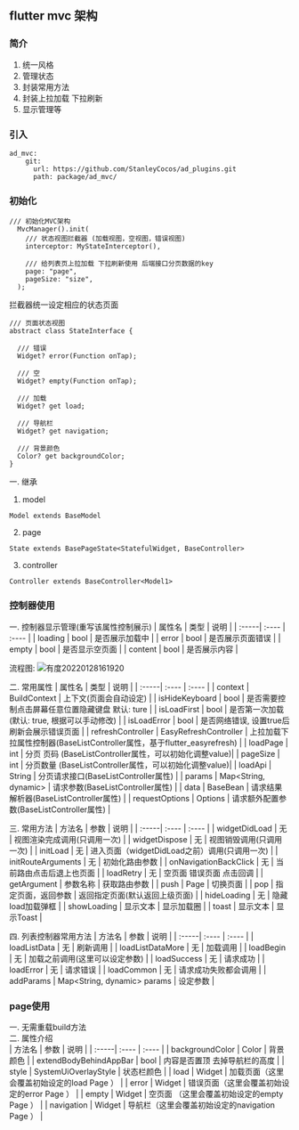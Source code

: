 ## flutter mvc 架构

### 简介
1. 统一风格
2. 管理状态
3. 封装常用方法
4. 封装上拉加载 下拉刷新
5. 显示管理等


### 引入  
```
ad_mvc:
    git:
      url: https://github.com/StanleyCocos/ad_plugins.git
      path: package/ad_mvc/
```

### 初始化
```
/// 初始化MVC架构
  MvcManager().init(
    /// 状态视图拦截器 (加载视图，空视图，错误视图)
    interceptor: MyStateInterceptor(),

    /// 给列表页上拉加载 下拉刷新使用 后端接口分页数据的key
    page: "page",
    pageSize: "size",
  );
```
拦截器统一设定相应的状态页面
```
/// 页面状态视图
abstract class StateInterface {

  /// 错误
  Widget? error(Function onTap);

  /// 空
  Widget? empty(Function onTap);

  /// 加载
  Widget? get load;

  /// 导航栏
  Widget? get navigation;

  /// 背景颜色
  Color? get backgroundColor;
}
```
一. 继承 
1.  model 
  ```
  Model extends BaseModel
  ```
  2. page 
  ```
  State extends BasePageState<StatefulWidget, BaseController>
  ```
  3. controller
  ```
  Controller extends BaseController<Model1>
  ```

### 控制器使用   
  
一. 控制器显示管理(重写该属性控制展示)
| 属性名 | 类型 | 说明 | 
| :-----| :---- | :---- |
| loading | bool | 是否展示加载中 | 
| error | bool | 是否展示页面错误 |
| empty | bool | 是否显示空页面 |
| content | bool | 是否展示内容 |


流程图:
![有度20220128161920](https://user-images.githubusercontent.com/22318878/151511834-da9b30ad-0f50-4f64-b522-acb8270bd31e.png)



二. 常用属性
| 属性名 | 类型 | 说明 | 
| :-----| :---- | :---- |
| context | BuildContext | 上下文(页面会自动设定) | 
| isHideKeyboard | bool | 是否需要控制点击屏幕任意位置隐藏键盘 默认: ture |
| isLoadFirst | bool | 是否第一次加载(默认: true, 根据可以手动修改) |
| isLoadError | bool | 是否网络错误, 设置true后 刷新会展示错误页面 |
| refreshController | EasyRefreshController | 上拉加载下拉属性控制器(BaseListController属性，基于flutter_easyrefresh) | 
| loadPage | int | 分页 页码 (BaseListController属性，可以初始化调整value)|
| pageSize | int | 分页数量 (BaseListController属性，可以初始化调整value)|
| loadApi | String | 分页请求接口(BaseListController属性) |
| params |  Map<String, dynamic> | 请求参数(BaseListController属性) |
| data | BaseBean | 请求结果解析器(BaseListController属性) |
| requestOptions | Options | 请求额外配置参数(BaseListController属性) |




三. 常用方法 
| 方法名 | 参数 | 说明 | 
| :-----| :---- | :---- |
| widgetDidLoad | 无 | 视图渲染完成调用(只调用一次) | 
| widgetDispose | 无 | 视图销毁调用(只调用一次) |
| initLoad | 无 | 进入页面（widgetDidLoad之前）调用(只调用一次) |
| initRouteArguments | 无 | 初始化路由参数 |
| onNavigationBackClick | 无 | 当前路由点击后退上也页面 | 
| loadRetry | 无 | 空页面 错误页面 点击回调 |
| getArgument | 参数名称 | 获取路由参数 |
| push | Page | 切换页面 |
| pop |  指定页面，返回参数 | 返回指定页面(默认返回上级页面) |
| hideLoading | 无 | 隐藏load加载弹框 |
| showLoading | 显示文本 | 显示加载圈 |
| toast | 显示文本 | 显示Toast |


四. 列表控制器常用方法
| 方法名 | 参数 | 说明 | 
| :-----| :---- | :---- |
| loadListData | 无 | 刷新调用 | 
| loadListDataMore | 无 | 加载调用 |
| loadBegin | 无 | 加载之前调用(这里可以设定参数) |
| loadSuccess | 无 | 请求成功 |
| loadError | 无 | 请求错误 | 
| loadCommon | 无 | 请求成功失败都会调用 |
| addParams | Map<String, dynamic> params | 设定参数 |



### page使用
一. 无需重载build方法  
二. 属性介绍  
| 方法名 | 参数 | 说明 | 
| :-----| :---- | :---- |
| backgroundColor | Color | 背景颜色 | 
| extendBodyBehindAppBar | bool | 内容是否置顶 去掉导航栏的高度 |
| style | SystemUiOverlayStyle | 状态栏颜色 |
| load | Widget | 加载页面（这里会覆盖初始设定的load Page ） |
| error | Widget | 错误页面（这里会覆盖初始设定的error Page ） | 
| empty | Widget | 空页面 （这里会覆盖初始设定的empty Page ） |
| navigation | Widget | 导航栏（这里会覆盖初始设定的navigation Page ） |




